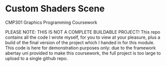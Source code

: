# Custom Shaders Scene 
CMP301 Graphics Programming Coursework

PLEASE NOTE: THIS IS NOT A COMPLETE BUILDABLE PROJECT! This repo contains all the code I wrote myself, for you to view at 
your pleasure, plus a build of the final version of the project which I handed in for this module. This code is here for 
demonstration purposes only: due to the framework abertay uni provided to make this coursework, the full project is too 
large to upload to a single github repo. 
